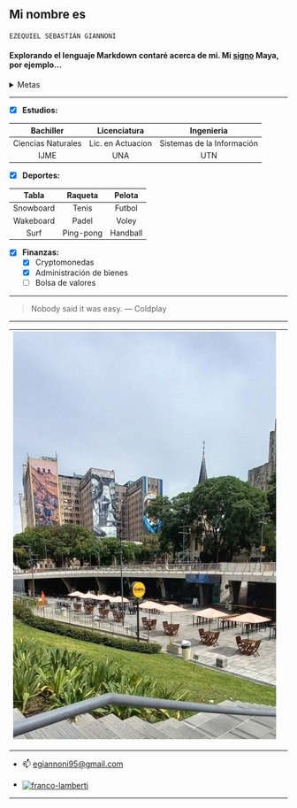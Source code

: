 ## Mi nombre es 
````
EZEQUIEL SEBASTIÁN GIANNONI
````


#### Explorando el lenguaje Markdown contaré acerca de mi. Mi [signo](https://espejomagnetico.com/los-20-sellos/el-sello-solar-del-espejo-blanco/)  Maya, por ejemplo...
 <details>

<summary>Metas</summary>


```ruby
   Aprender a bucear
```
```ruby
   Aprender a pilotear
```
```ruby
   Recibirme de Ingeniero
```
</details>

***

- [x] **Estudios:**

| Bachiller  | Licenciatura | Ingenieria |
| :---: | :---: | :---: |
| Ciencias Naturales  | Lic. en Actuacion  | Sistemas de la Información  |
| IJME  | UNA  | UTN  |

 - [x] **Deportes:**

| Tabla  | Raqueta | Pelota |
| :---: | :---: | :---: |
| Snowboard  | Tenis  | Futbol  |
| Wakeboard  | Padel  | Voley  |
| Surf  | Ping-pong  | Handball  |

- [x] **Finanzas:**
    - [x] Cryptomonedas
    - [x] Administración de bienes
    - [ ] Bolsa de valores

***
> Nobody said it was easy.  — Coldplay
***

| ![Imagen del Subte D: Facultad de Medicina](/imagenes/foto_1.jpg "Subte D: Facultad de Medicina")  |    |
| -------------------------------------------------------------------------------------------------- | --------------------------------------- |

***

- 📫 <egiannoni95@gmail.com>
- <p align="left">
   <a href="https://www.linkedin.com/in/ezequielgiannoni" target="blank">
     <img align="center" src="https://raw.githubusercontent.com/rahuldkjain/github-profile-readme-generator/master/src/images/icons/Social/linked-in-alt.svg"
          alt="franco-lamberti" height="30" width="40" />
     </a> 
    </p>
***

